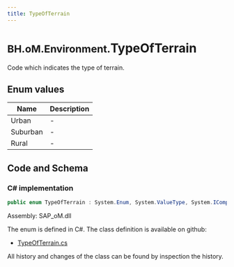 ```yaml
---
title: TypeOfTerrain
---
```


# <small>BH.oM.Environment.</small>**TypeOfTerrain**

Code which indicates the type of terrain.

## Enum values

| Name            | Description                                                    |
|-----------------|----------------------------------------------------------------|
| Urban |  -  |
| Suburban |  -  |
| Rural |  -  |


## Code and Schema

### C# implementation

``` C# title="C#"
public enum TypeOfTerrain : System.Enum, System.ValueType, System.IComparable, System.ISpanFormattable, System.IFormattable, System.IConvertible
```

Assembly: SAP_oM.dll

The enum is defined in C#. The class definition is available on github:

- [TypeOfTerrain.cs](https://github.com/BHoM/SAP_Toolkit/blob/develop/SAP_oM/Enums\TypeOfTerrain.cs)

All history and changes of the class can be found by inspection the history.
